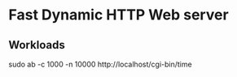 # Fast Dynamic HTTP Web server


## Workloads
sudo ab -c 1000 -n 10000 http://localhost/cgi-bin/time
